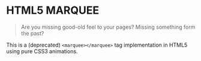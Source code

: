 # HTML5 MARQUEE

>Are you missing good-old feel to your pages? Missing something form the past?

This is a (deprecated) `<marquee></marquee>` tag implementation in HTML5 using pure CSS3 animations.
